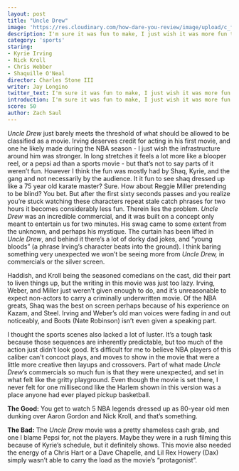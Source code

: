 ```yaml
---
layout: post
title: "Uncle Drew"
image: 'https://res.cloudinary.com/how-dare-you-review/image/upload/c_fill,h_399,w_760/v1531882527/uncle-drew.jpg'
description: I'm sure it was fun to make, I just wish it was more fun to watch.
category: 'sports'
staring:
- Kyrie Irving
- Nick Kroll
- Chris Webber
- Shaquille O'Neal
director: Charles Stone III
writer: Jay Longino
twitter_text: I'm sure it was fun to make, I just wish it was more fun to watch.
introduction: I'm sure it was fun to make, I just wish it was more fun to watch.
score: 50
author: Zach Saul
---
```


*Uncle Drew* just barely meets the threshold of what should be allowed to be classified as a movie. Irving deserves credit for acting in his first movie, and one he likely made during the NBA season - I just wish the infrastructure around him was stronger. In long stretches it feels a lot more like a blooper reel, or a pepsi ad than a sports movie - but that’s not to say parts of it weren’t fun. However I think the fun was mostly had by Shaq, Kyrie, and the gang and not necessarily by the audience. It it fun to see shaq dressed up like a 75 year old karate master? Sure. How about Reggie Miller pretending to be blind? You bet. But after the first sixty seconds passes and you realize you’re stuck watching these characters repeat stale catch phrases for two hours it becomes considerably less fun. Therein lies the problem. *Uncle Drew* was an incredible commercial, and it was built on a concept only meant to entertain us for two minutes. His swag came to some extent from the unknown, and perhaps his mystique. The curtain has been lifted in *Uncle Drew*, and behind it there’s a lot of dorky dad jokes, and “young bloods” (a phrase Irving’s character beats into the ground). I think baring something very unexpected we won’t be seeing more from *Uncle Drew,* in commercials or the silver screen.

Haddish, and Kroll being the seasoned comedians on the cast, did their part to liven things up, but the writing in this movie was just too lazy. Irving, Weber, and Miller just weren’t given enough to do, and it’s unreasonable to expect non-actors to carry a criminally underwritten movie. Of the NBA greats, Shaq was the best on screen perhaps because of his experience on Kazam, and Steel. Irving and Weber’s old man voices were fading in and out noticeably, and Boots (Nate Robinson) isn’t even given a speaking part. 

I thought the sports scenes also lacked a lot of luster. It’s a tough task because those sequences are inherently predictable, but too much of the action just didn’t look good. It’s difficult for me to believe NBA players of this caliber can't concoct plays, and moves to show in the movie that were a little more creative then layups and crossovers. Part of what made *Uncle Drew*’s commercials so much fun is that they were unexpected, and set in what felt like the gritty playground. Even though the movie is set there, I never felt for one millisecond like the Harlem shown in this version was a place anyone had ever played pickup basketball.  

**The Good:** You get to watch 5 NBA legends dressed up as 80-year old men dunking over Aaron Gordon and Nick Kroll, and that’s something.  

**The Bad:** The *Uncle Drew* movie was a pretty shameless cash grab, and one I blame Pepsi for, not the players. Maybe they were in a rush filming this because of Kyrie’s schedule, but it definitely shows. This movie also needed the energy of a Chris Hart or a Dave Chapelle, and Lil Rex Howery (Dax) simply wasn’t able to carry the load as the movie’s “protagonist”.    